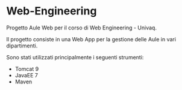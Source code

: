 # Web-Engineering
Progetto Aule Web per il corso di Web Engineering - Univaq.

Il progetto consiste in una Web App per la gestione delle Aule in vari dipartimenti.

Sono stati utilizzati principalmente i seguenti strumenti:
- Tomcat 9
- JavaEE 7
- Maven
